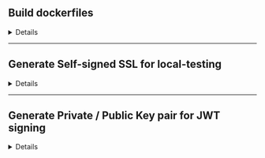 
## Build dockerfiles

<details><br>

### Build browsersync:
*Automatically reloads browser after modifiying html, css and js files*

    docker build -t node-webserver:dev-bsync -f ./docker/df-bsync .

### Build nodejs webserver:

    docker build -t daniellandau1998/node-webserver:k8s -f ./docker/df-webserver .
    docker build -t daniellandau1998/node-webserver:dev -f ./docker/df-webserver .

### Run docker-compose:
  
     docker-compose -f ./docker/dc-web-db.yaml up

</details>


___



## Generate Self-signed SSL for local-testing

<details><br>

#### Create docker image with openssl installed:

    docker build -t gen_ssl:v1 -f df-ssl .

#### Spin up Container with localfolder mounted:

    docker run -v "C:\Users\Daniel Notebook\Documents\Git\Projekt\docker\gen-certs:/var/project/cert" -it gen_ssl:v1 bash

#### Enter following command:

    openssl req -config ssl.key.conf -days 365 \
            -new -x509 -newkey rsa:2048 -nodes \
            -keyout ssl.key.pem -out ssl.cert.pem

#### Import ***.cert.pem file into windows Cert-Manager:

    search windows for "Computerzertifikate verwalten"

    Go to "Vertrauenswürdige Stammzertifizierungsstellen"

    Import the ***.cert.pem file

</details>


___



## Generate Private / Public Key pair for JWT signing

<details><br>

#### Generate private key:
        
        openssl genrsa -out jwt.private.pem 512

#### Generate public key:

        openssl rsa -in jwt.private.pem -outform PEM -pubout -out jwt.public.pem

</details>